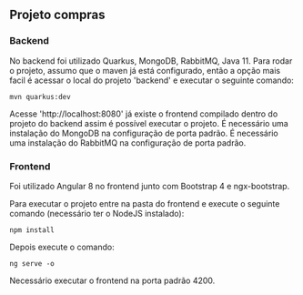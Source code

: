 
## Projeto compras

### Backend

No backend foi utilizado Quarkus, MongoDB, RabbitMQ, Java 11.
Para rodar o projeto, assumo que o maven já está configurado, então a opção mais facil é acessar o local do projeto 'backend' e executar o seguinte comando:
```
mvn quarkus:dev
```
Acesse 'http://localhost:8080' já existe o frontend compilado dentro do projeto do backend assim é possível executar o projeto.
É necessário uma instalação do MongoDB na configuração de porta padrão.
É necessário uma instalação do RabbitMQ na configuração de porta padrão.

### Frontend
Foi utilizado Angular 8 no frontend junto com Bootstrap 4 e ngx-bootstrap.

Para executar o projeto entre na pasta do frontend e execute o seguinte comando (necessário ter o NodeJS instalado):
```
npm install
```
Depois execute o comando:
```
ng serve -o
```
Necessário executar o frontend na porta padrão 4200.